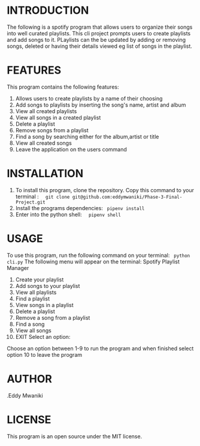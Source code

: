 # INTRODUCTION
The following is a spotify program that allows users to organize their songs into well curated playlists. This cli project prompts users to create playlists and add songs to it. PLaylists can the be updated by adding or removing songs, deleted or having their details viewed eg list of songs in the playlist.

# FEATURES
This program contains the following features:
 1. Allows users to create playlists by a name of their choosing
 2. Add songs to playlists by inserting the song's name, artist and album
 3. View all created playlists
 4. View all songs in a created playlist
 5. Delete a playlist
 6. Remove songs from a playlist
 7. Find a song by searching either for the album,artist or title
 9. View all created songs
 10. Leave the application on the users command

# INSTALLATION
 1. To install this program, clone the repository. Copy this command to your terminal :
  ```  git clone git@github.com:eddymwaniki/Phase-3-Final-Project.git```
 2. Install the programs dependencies:
   ```  pipenv install ```
 3. Enter into the python shell:
  ```  pipenv shell```

# USAGE
 To use this program, run the following command on your terminal:
  ```  python cli.py ```
 The following menu will appear on the terminal:
   Spotify Playlist Manager
 1. Create your playlist
 2. Add songs to your playlist
 3. View all playlists
 4. Find a playlist
 5. View songs in a playlist
 6. Delete a playlist
 7. Remove a song from a playlist
 8. Find a song
 9. View all songs
 10. EXIT
 Select an option:  

 Choose an option between 1-9 to run the program and when finished select option 10 to leave the program

# AUTHOR
.Eddy Mwaniki

# LICENSE
This program is an open source under the MIT license.







